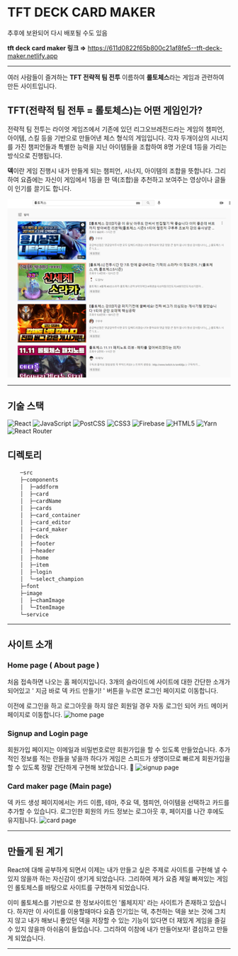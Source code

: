 # TFT DECK CARD MAKER

추후에 보완되어 다시 배포될 수도 있음

**tft deck card maker 링크 ⇒** <https://611d0822f65b800c21af8fe5--tft-deck-maker.netlify.app>

---

여러 사람들이 즐겨하는 **TFT 전략적 팀 전투** 이름하여 **롤토체스**라는 게임과 관련하여 만든 사이트입니다.

## TFT(전략적 팀 전투 = 롤토체스)는 어떤 게임인가?

전략적 팀 전투는 라이엇 게임즈에서 기존에 있던 리그오브레전드라는 게임의 챔피언, 아이템, 스킬 등을 기반으로 만들어낸 체스 형식의 게임입니다. 각자 두개이상의 시너지를 가진 챔피언들과 특별한 능력을 지닌 아이템들을 조합하여 8명 가운데 1등을 가리는 방식으로 진행됩니다.

**덱**이란 게임 진행시 내가 만들게 되는 챔피언, 시너지, 아이템의 조합을 뜻합니다. 그리하여 요즘에는 자신이 게임에서 1등을 한 덱(조합)을 추천하고 보여주는 영상이나 글들이 인기를 끌기도 합니다.

![Youtube 영상](src/image/youtube_capture.PNG)

---

## 기술 스택

<img alt="React" src ="https://img.shields.io/badge/React-61DAFB.svg?&style=for-the-badge&logo=React&logoColor=blue"/> <img alt="JavaScript" src ="https://img.shields.io/badge/JavaScript-F7DF1E.svg?&style=for-the-badge&logo=JavaScript&logoColor=white"/> <img alt="PostCSS" src ="https://img.shields.io/badge/PostCSS-DD3A0A.svg?&style=for-the-badge&logo=PostCSS&logoColor=white"/> <img alt="CSS3" src ="https://img.shields.io/badge/CSS3-1572B6.svg?&style=for-the-badge&logo=CSS3&logoColor=white"/> <img alt="Firebase" src ="https://img.shields.io/badge/Firebase-FFCA28.svg?&style=for-the-badge&logo=Firebase&logoColor=white"/> <img alt="HTML5" src ="https://img.shields.io/badge/HTML5-E34F26.svg?&style=for-the-badge&logo=HTML5&logoColor=white"/> <img alt="Yarn" src ="https://img.shields.io/badge/Yarn-2C8EBB.svg?&style=for-the-badge&logo=Yarn&logoColor=white"/> <img alt="React Router" src ="https://img.shields.io/badge/ReactRouter-CA4245.svg?&style=for-the-badge&logo=React-Router&logoColor=white"/>

## 디렉토리

```
    ─src
    ├─components
    │  ├─addform
    │  ├─card
    │  ├─cardName
    │  ├─cards
    │  ├─card_container
    │  ├─card_editor
    │  ├─card_maker
    │  ├─deck
    │  ├─footer
    │  ├─header
    │  ├─home
    │  ├─item
    │  ├─login
    │  └─select_champion
    ├─font
    ├─image
    │  ├─chamImage
    │  └─ItemImage
    └─service
```

---

## 사이트 소개

### Home page ( About page )

처음 접속하면 나오는 홈 페이지입니다. 3개의 슬라이드에 사이트에 대한 간단한 소개가 되어있고 ' 지금 바로 덱 카드 만들기! ' 버튼을 누르면 로그인 페이지로 이동합니다.

이전에 로그인을 하고 로그아웃을 하지 않은 회원일 경우 자동 로그인 되어 카드 메이커 페이지로 이동합니다.
![home page](src/image/home_page.gif)

### Signup and Login page

회원가입 페이지는 이메일과 비밀번호로만 회원가입을 할 수 있도록 만들었습니다. 추가적인 정보를 적는 란들을 넣을까 하다가 게임은 스피드가 생명이므로 빠르게 회원가입을 할 수 있도록 정말 간단하게 구현해 보았습니다. 🤗
![signup page](src/image/signup_page.gif)

### Card maker page (Main page)

덱 카드 생성 페이지에서는 카드 이름, 테마, 주요 덱, 챔피언, 아이템을 선택하고 카드를 추가할 수 있습니다. 로그인한 회원의 카드 정보는 로그아웃 후, 페이지를 나간 후에도 유지됩니다.
![card page](src/image/card_page.gif)

---

## 만들게 된 계기

React에 대해 공부하게 되면서 이제는 내가 만들고 싶은 주제로 사이트를 구현해 낼 수 있지 않을까 하는 자신감이 생기게 되었습니다. 그리하여 제가 요즘 제일 빠져있는 게임인 롤토체스를 바탕으로 사이트를 구현하게 되었습니다.

이미 롤토체스를 기반으로 한 정보사이트인 '롤체지지' 라는 사이트가 존재하고 있습니다. 하지만 이 사이트를 이용할때마다 요즘 인기있는 덱, 추천하는 덱을 보는 것에 그치지 않고 내가 해보니 좋았던 덱을 저장할 수 있는 기능이 있다면 더 재밌게 게임을 즐길 수 있지 않을까 아쉬움이 들었습니다. 그리하여 이참에 내가 만들어보자! 결심하고 만들게 되었습니다.

---
